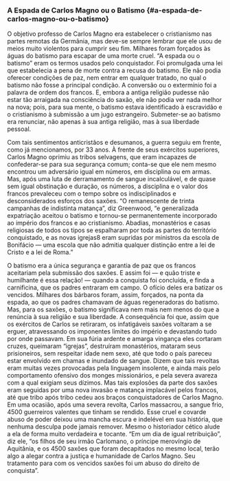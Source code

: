 ### A Espada de Carlos Magno ou o Batismo {#a-espada-de-carlos-magno-ou-o-batismo}

O objetivo professo de Carlos Magno era estabelecer o cristianismo nas partes remotas da Germânia, mas deve-se sempre lembrar que ele usou de meios muito violentos para cumprir seu fim. Milhares foram forçados às águas do batismo para escapar de uma morte cruel. “A espada ou o batismo” eram os termos usados pelo conquistador. Foi promulgada uma lei que estabelecia a pena de morte contra a recusa do batismo. Ele não podia oferecer condições de paz, nem entrar em qualquer tratado, no qual o batismo não fosse a principal condição. A conversão ou o extermínio foi a palavra de ordem dos francos. E, embora a antiga religião pudesse não estar tão arraigada na consciência do saxão, ele não podia ver nada melhor na nova; pois, para sua mente, o batismo estava identificado à escravidão e o cristianismo à submissão a um jugo estrangeiro. Submeter-se ao batismo era renunciar, não apenas à sua antiga religião, mas à sua liberdade pessoal.

Com tais sentimentos anticristãos e desumanos, a guerra seguiu em frente, como já mencionamos, por 33 anos. À frente de seus exércitos superiores, Carlos Magno oprimiu as tribos selvagens, que eram incapazes de confederar-se para sua segurança comum; conta-se que ele nem mesmo encontrou um adversário igual em números, em disciplina ou em armas. Mas, após uma luta de derramamento de sangue incalculável, e de quase sem igual obstinação e duração, os números, a disciplina e o valor dos francos prevaleceu com o tempo sobre os indisciplinados e desconsiderados esforços dos saxões. “O remanescente de trinta campanhas de indistinta matança”, diz Greenwood, “e generalizada expatriação aceitou o batismo e tornou-se permanentemente incorporado ao império dos francos e ao cristianismo. Abadias, monastérios e casas religiosas de todos os tipos se espalharam por toda as partes do território conquistado, e as novas igrejas8 eram supridas por ministros da escola de Bonifácio — uma escola que não admitia qualquer distinção entre a lei de Cristo e a lei de Roma.”

O batismo era a única segurança e garantia de paz que os francos aceitariam pela submissão dos saxões. E assim foi — e quão triste e humilhante é essa relação! — quando a conquista foi concluída, e finda a carnificina, que os padres entraram em campo. O ofício deles era batizar os vencidos. Milhares dos bárbaros foram, assim, forçados, na ponta da espada, ao que os padres chamavam de águas regeneradoras do batismo. Mas, para os saxões, o batismo significava nem mais nem menos do que a renúncia à sua religião e sua liberdade. A consequência foi que, assim que os exércitos de Carlos se retiraram, os infatigáveis saxões voltaram a se erguer, atravessando os imponentes limites do império e devastando tudo por onde passavam. Em sua fúria ardente e amarga vingança eles cortaram cruzes, queimaram “igrejas”, destruíram monastérios, mataram seus prisioneiros, sem respeitar idade nem sexo, até que todo o país pareceu estar envolvido em chamas e inundado de sangue. Dizem que tais revoltas eram muitas vezes provocadas pela linguagem insolente, e ainda mais pelo comportamento ofensivo dos monges missionários, e pela severa avareza com a qual exigiam seus dízimos. Mas tais explosões da parte dos saxões eram seguidas por uma nova invasão e matança implacável pelos francos, até que tribo após tribo cedeu aos braços conquistadores de Carlos Magno. Em uma ocasião, após uma severa revolta, Carlos massacrou, a sangue frio, 4500 guerreiros valentes que tinham se rendido. Esse cruel e covarde abuso de poder deixou uma mancha escura e indelével em sua história, que nenhuma desculpa pode jamais remover. Mesmo o historiador cético alude a ela de forma muito verdadeira e tocante. “Em um dia de igual retribuição”, diz ele, “os filhos de seu irmão Carlomano, o príncipe merovíngio de Aquitânia, e os 4500 saxões que foram decapitados no mesmo local, terão algo a alegar contra a justiça e humanidade de Carlos Magno. Seu tratamento para com os vencidos saxões foi um abuso do direito de conquista”.